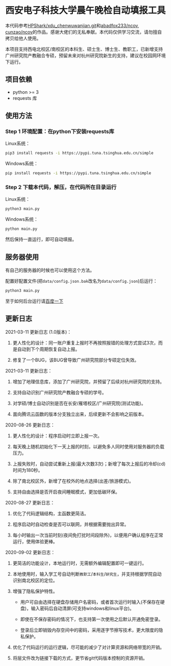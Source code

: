 # 西安电子科技大学晨午晚检自动填报工具

本代码参考[HPShark/xdu_chenwuwanjian.git](https://github.com/HPShark/xdu_chenwuwanjian)和[abadfox233/ncov](https://github.com/abadfox233/ncov), [cunzao/ncov](https://github.com/cunzao/ncov)的作品。感谢大佬们的无私奉献。本代码仅供学习交流，请勿擅自拷贝给他人使用。

本项目支持西电北校区/南校区的本科生、硕士生、博士生、教职工，已新增支持广州研究院产教融合专硕，预留未来对杭州研究院新生的支持，建议在校园网环境下运行。

## 项目依赖

* python >= 3
* requests 库

## 使用方法

### Step 1 环境配置：在python下安装requests库

Linux系统：

```bash
pip3 install requests -i https://pypi.tuna.tsinghua.edu.cn/simple
```

Windows系统：

```bash
pip install requests -i https://pypi.tuna.tsinghua.edu.cn/simple
```

### Step 2 下载本代码，解压，在代码所在目录运行

Linux系统：

```bash
python3 main.py
```

Windows系统：

```bash
python main.py
```

然后保持一直运行，即可自动填报。

## 服务器使用

有自己的服务器的时候也可以使用这个方法。

配置好配置文件(把`data/config.json.bak`改名为`data/config.json`)后运行：

```bash
python3 main.py
```

至于如何后台运行请[百度一下](http://www.baidu.com/)

## 更新日志

2021-03-11 更新日志 (1.0版本)：

1. 更人性化的设计：同一账户重复上报时不再按照报错的处理方式尝试3次，而是自动到下个周期恢复自动上报。

2. 修复了一个BUG，该BUG曾导致广州研究院部分专硕定位失效。

2021-03-11 更新日志：

1. 增加了地理信息库，添加了广州研究院，并预留了后续对杭州研究院的支持。

2. 支持自动识别广州研究院产教融合专硕的学号。

3. 对学硕/博士自动识别是否在长安/雁塔校区/广州研究院(测试功能)。

4. 面向腾讯云函数的版本分支独立出来，后续更新不会影响之前版本。

2020-08-26 更新日志：

1. 更人性化的设计：程序启动时立即上报一次。

2. 每天晚上随机初始化下一天上报的时刻，以避免多人同时使用对服务器的负载压力。

3. 上报失败时，自动尝试重新上报(最大次数3次)；新增了每次上报后的冷却(cd)时间为180秒。

4. 除了南北校区外，新增了在校外的地点选择(出差/旅游模式)。

5. 支持自由选择是否开启夜间睡眠模式，更加低碳环保。

2020-08-27 更新日志：

1. 优化了代码逻辑结构，主函数更简洁。

2. 程序启动时自动检查是否可以联网，并根据需要抛出异常。

3. 每小时输出一次当前时刻(夜间免打扰时间段除外)，以便用户确认程序在正常运行，使用体验更棒。

2020-09-02 更新日志：

1. 更简洁的功能设计，本地运行时，无需额外编辑配置即可一键运行。

2. 本地使用时，输入学工号自动判断`教职工`/`本科生`/`研究生`，并支持根据学院自动识别南北校区的定位。

3. 增强了隐私保护特性。

   - 用户可自由选择在硬盘存储用户名密码，或者首次运行时输入(不保存在硬盘)，输入密码后自动清屏(可支持windows和linux平台)。

   - 即使在不保存密码的情况下，也支持第一次使用之后默认开通免密登录。

   - 登录后立即销毁内存空间中的密码，采用逐字节擦写技术，更大限度的隐私保护。

4. 优化了代码运行的运行逻辑，尽可能的减少了对计算资源和网络带宽的开销。

5. 将层文件改为链接下载的方式，更节省git代码版本控制的资源开销。
